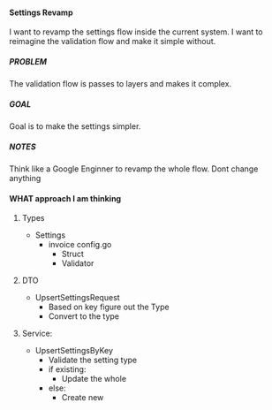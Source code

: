 #### Settings Revamp
I want to revamp the settings flow inside the current system. 
I want to reimagine the validation flow and make it simple without. 


##### PROBLEM 
The validation flow is passes to layers and makes it complex. 


##### GOAL
Goal is to make the settings simpler.


##### NOTES
Think like a Google Enginner to revamp the whole flow. Dont change anything


#### WHAT approach I am thinking

1. Types 
   - Settings
     - invoice config.go
       - Struct
       - Validator

2. DTO
   - UpsertSettingsRequest
     - Based on key figure out the Type
     - Convert to the type


3. Service:
   - UpsertSettingsByKey
     - Validate the setting type
     - if existing:
        - Update the whole
     - else:
        - Create new